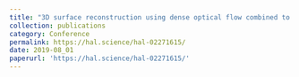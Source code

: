 ```yaml
---
title: "3D surface reconstruction using dense optical flow combined to feature matching: Application to endoscopy"
collection: publications
category: Conference
permalink: https://hal.science/hal-02271615/
date: 2019-08_01
paperurl: 'https://hal.science/hal-02271615/'
---
```

